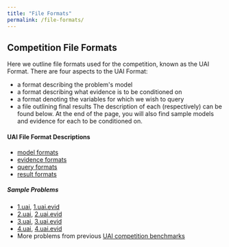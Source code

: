 ```yaml
---
title: "File Formats"
permalink: /file-formats/
---
```


## Competition File Formats
Here we outline file formats used for the competition, known as the UAI Format.  There
are four aspects to the UAI Format:
* a format describing the problem's model
* a format describing what evidence is to be conditioned on
* a format denoting the variables for which we wish to query
* a file outlining final results
The description of each (respectively) can be found below.  At the end of the page,
you will also find sample models and evidence for each to be conditioned on.


#### UAI File Format Descriptions
* [model formats](./model-format.md)
* [evidence formats](./evidence-format.md)
* [query formats](./query-format.md)
* [result formats](./result-format.md)

##### Sample Problems
* [1.uai](../../../assets/problems/1.uai), [1.uai.evid](../../../assets/problems/1.uai.evid)
* [2.uai](../../../assets/problems/2.uai), [2.uai.evid](../../../assets/problems/2.uai.evid)
* [3.uai](../../../assets/problems/3.uai), [3.uai.evid](../../../assets/problems/3.uai.evid)
* [4.uai](../../../assets/problems/4.uai), [4.uai.evid](../../../assets/problems/4.uai.evid)
* More problems from previous [UAI competition benchmarks](https://github.com/dechterlab/uai-competitions)




